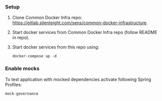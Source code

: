### Setup

1. Clone Common Docker Infra repo: https://gitlab.silenteight.com/sens/common-docker-infrastructure.
2. Start docker services from Common Docker Infra repo (follow README in repo).
3. Start docker services from this repo using:

       docker-compose up -d

### Enable mocks

To test application with mocked dependencies activate following Spring Profiles:

    mock-governance
